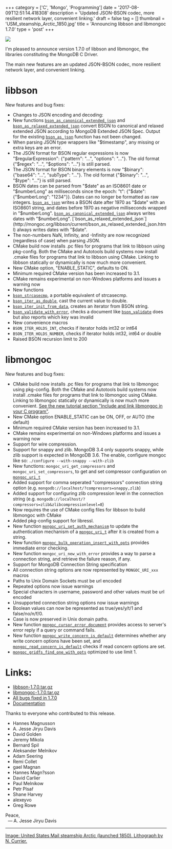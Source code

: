 +++
category = ['C', 'Mongo', 'Programming']
date = '2017-08-09T12:51:14.418308'
description = 'Updated JSON-BSON codec, more resilient network layer, convenient linking.'
draft = false
tag = []
thumbnail = 'USM_steamship_Arctic_1850.jpg'
title = 'Announcing libbson and libmongoc 1.7.0'
type = 'post'
+++

![](USM_steamship_Arctic_1850.jpg)

I'm pleased to announce version 1.7.0 of libbson and libmongoc,
the libraries constituting the MongoDB C Driver.

The main new features are an updated JSON-BSON codec, more resilient network layer, and convenient linking.

# **libbson**

New features and bug fixes:

* Changes to JSON encoding and decoding:
* New functions [`bson_as_canonical_extended_json`](http://mongoc.org/libbson/current/bson_as_canonical_extended_json.html) and
[`bson_as_relaxed_extended_json`](http://mongoc.org/libbson/current/bson_as_relaxed_extended_json.html) convert BSON to canonical and relaxed
extended JSON according to MongoDB Extended JSON Spec.
Output for the existing [`bson_as_json`](http://mongoc.org/libbson/current/bson_as_json.html) function has not been changed.
* When parsing JSON type wrappers like "$timestamp", any missing or extra
keys are an error.
* The JSON format for BSON regular expressions is now "$regularExpression":
{"pattern": "...", "options": "..."}. The old format {"$regex": "...",
"$options": "..."} is still parsed.
* The JSON format for BSON binary elements is now "$binary": {"base64":
"...", "subType": "..."}. The old format {"$binary": "...", "$type":
"..."} is still parsed.
* BSON dates can be parsed from "$date" as an ISO8601 date or "$numberLong"
as milliseconds since the epoch: "t": {"$date": {"$numberLong": "1234"}}.
Dates can no longer be formatted as raw integers. [`bson_as_json`](http://mongoc.org/libbson/current/bson_as_json.html) writes a
BSON date after 1970 as "$date" with an ISO8601 string, and dates before
1970 as negative milliseconds wrapped in "$numberLong".
[`bson_as_canonical_extended_json`](http://mongoc.org/libbson/current/bson_as_canonical_extended_json.html) always writes dates with "$numberLong".
[`bson_as_relaxed_extended_json`](http://mongoc.org/libbson/current/bson_as_relaxed_extended_json.html) always writes dates with "$date".
* The non-numbers NaN, Infinity, and -Infinity are now recognized (regardless
of case) when parsing JSON.
* CMake build now installs .pc files for programs that link to libbson using
pkg-config. Both the CMake and Autotools build systems now install .cmake
files for programs that link to libbson using CMake. Linking to libbson
statically or dynamically is now much more convenient.
* New CMake option, "ENABLE_STATIC", defaults to ON.
* Minimum required CMake version has been increased to 3.1.
* CMake remains experimental on non-Windows platforms and issues a warning now
* New functions
* [`bson_strcasecmp`](http://mongoc.org/libbson/current/bson_strcasecmp.html), a portable equivalent of strcasecmp.
* [`bson_iter_as_double`](http://mongoc.org/libbson/current/bson_iter_as_double.html), cast the current value to double.
* [`bson_iter_init_from_data`](http://mongoc.org/libbson/current/bson_iter_init_from_data.html), creates an iterator from BSON string.
* [`bson_validate_with_error`](http://mongoc.org/libbson/current/bson_validate_with_error.html), checks a document like [`bson_validate`](http://mongoc.org/libbson/current/bson_validate.html) does but
also reports which key was invalid
* New convenience macros
* `BSON_ITER_HOLDS_INT`, checks if iterator holds int32 or int64
* `BSON_ITER_HOLDS_NUMBER`, checks if iterator holds int32, int64 or double
* Raised BSON recursion limit to 200


# **libmongoc**

New features and bug fixes:

* CMake build now installs .pc files for programs that link to libmongoc using
pkg-config. Both the CMake and Autotools build systems now install .cmake
files for programs that link to libmongoc using CMake. Linking to libmongoc
statically or dynamically is now much more convenient. [See the new tutorial
section "Include and link libmongoc in your C program"](http://mongoc.org/libmongoc/current/tutorial.html#include-and-link-libmongoc-in-your-c-program).
* New CMake option ENABLE_STATIC can be ON, OFF, or AUTO (the default)
* Minimum required CMake version has been increased to 3.1.
* CMake remains experimental on non-Windows platforms and issues a warning now
* Support for wire compression.
* Support for snappy and zlib. MongoDB 3.4 only supports snappy, while zlib
support is expected in MongoDB 3.6.
The enable, configure mongoc like so:
`./configure --with-snappy --with-zlib`
* New functions: `mongoc_uri_get_compressors` and `mongoc_uri_set_compressors`, to
get and set compressor configuration on [`mongoc_uri_t`](http://mongoc.org/libmongoc/current/mongoc_uri_t.html)
* Added support for comma seperated "compressors" connection string option (e.g.
`mongodb://localhost/?compressors=snappy,zlib`)
* Added support for configuring zlib compression level in the connection string
(e.g. `mongodb://localhost/?compressors=zlib&zlibcompressionlevel=8`)
* Now requires the use of CMake config files for libbson to build libmongoc
with CMake
* Added pkg-config support for libressl.
* New function [`mongoc_uri_set_auth_mechanism`](http://mongoc.org/libmongoc/current/mongoc_uri_set_auth_mechanism.html) to update the authentication
mechanism of a [`mongoc_uri_t`](http://mongoc.org/libmongoc/current/mongoc_uri_t.html) after it is created from a string.
* New function [`mongoc_bulk_operation_insert_with_opts`](http://mongoc.org/libmongoc/current/mongoc_bulk_operation_insert_with_opts.html) provides immediate
error checking.
* New function `mongoc_uri_new_with_error` provides a way to parse a connection
string, and retrieve the failure reason, if any.
* Support for MongoDB Connection String specification
* All connection string options are now represented by `MONGOC_URI_xxx` macros
* Paths to Unix Domain Sockets must be url encoded
* Repeated options now issue warnings
* Special characters in username, password and other values must be url encoded
* Unsupported connection string options now issue warnings
* Boolean values can now be represented as true/yes/y/t/1 and false/no/n/f/0.
* Case is now preserved in Unix domain paths.
* New function [`mongoc_cursor_error_document`](http://mongoc.org/libmongoc/current/mongoc_cursor_error_document.html) provides access to server's error
reply if a query or command fails.
* New function [`mongoc_write_concern_is_default`](http://mongoc.org/libmongoc/current/mongoc_write_concern_is_default.html) determines whether any write
concern options have been set, and [`mongoc_read_concern_is_default`](http://mongoc.org/libmongoc/current/mongoc_read_concern_is_default.html) checks if
read concern options are set.
* [`mongoc_gridfs_find_one_with_opts`](http://mongoc.org/libmongoc/current/mongoc_gridfs_find_one_with_opts.html) optimized to use limit 1.

# **Links:**

* [libbson-1.7.0.tar.gz](https://github.com/mongodb/libbson/releases/download/1.7.0/libbson-1.7.0.tar.gz)
* [libmongoc-1.7.0.tar.gz](https://github.com/mongodb/mongo-c-driver/releases/download/1.7.0/mongo-c-driver-1.7.0.tar.gz)
* [All bugs fixed in 1.7.0](https://jira.mongodb.org/browse/CDRIVER/fixforversion/17909/)
* [Documentation](http://mongoc.org/)


Thanks to everyone who contributed to this release.

<ul><li>Hannes Magnusson<li>A. Jesse Jiryu Davis<li>David Golden<li>Jeremy Mikola<li>Bernard Spil<li>Aleksander Melnikov<li>Adam Seering<li>Remi Collet<li>gael Magnan<li>Hannes Magn?sson<li>David Carlier<li>Paul Melnikow<li>Petr Písař<li>Shane Harvey<li>alexeyvo<li>Greg Rowe</ul>

Peace,<br>
&nbsp;&nbsp;&mdash; A. Jesse Jiryu Davis

***

[Image: United States Mail steamship Arctic (launched 1850). Lithograph by N. Currier.](https://en.wikipedia.org/wiki/File:USM_steamship_Arctic_(1850).jpg)
